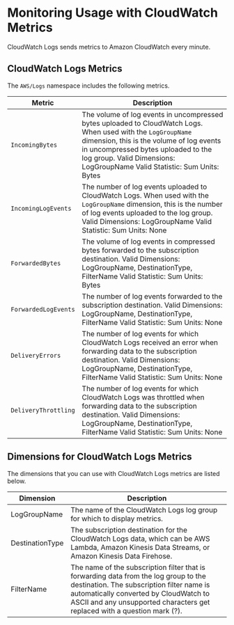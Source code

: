 # Monitoring Usage with CloudWatch Metrics<a name="CloudWatch-Logs-Monitoring-CloudWatch-Metrics"></a>

CloudWatch Logs sends metrics to Amazon CloudWatch every minute\.

## CloudWatch Logs Metrics<a name="cwl-metrics"></a>

The `AWS/Logs` namespace includes the following metrics\.


| Metric | Description | 
| --- | --- | 
|  `IncomingBytes`  |  The volume of log events in uncompressed bytes uploaded to CloudWatch Logs\. When used with the `LogGroupName` dimension, this is the volume of log events in uncompressed bytes uploaded to the log group\. Valid Dimensions: LogGroupName Valid Statistic: Sum Units: Bytes  | 
|  `IncomingLogEvents`  |  The number of log events uploaded to CloudWatch Logs\. When used with the `LogGroupName` dimension, this is the number of log events uploaded to the log group\.  Valid Dimensions: LogGroupName Valid Statistic: Sum Units: None  | 
|  `ForwardedBytes`  |  The volume of log events in compressed bytes forwarded to the subscription destination\. Valid Dimensions: LogGroupName, DestinationType, FilterName  Valid Statistic: Sum Units: Bytes  | 
|  `ForwardedLogEvents`  |  The number of log events forwarded to the subscription destination\. Valid Dimensions: LogGroupName, DestinationType, FilterName Valid Statistic: Sum Units: None  | 
|  `DeliveryErrors`  |  The number of log events for which CloudWatch Logs received an error when forwarding data to the subscription destination\. Valid Dimensions: LogGroupName, DestinationType, FilterName Valid Statistic: Sum Units: None  | 
|  `DeliveryThrottling`  |  The number of log events for which CloudWatch Logs was throttled when forwarding data to the subscription destination\. Valid Dimensions: LogGroupName, DestinationType, FilterName Valid Statistic: Sum Units: None  | 

## Dimensions for CloudWatch Logs Metrics<a name="cwl-dimensions"></a>

The dimensions that you can use with CloudWatch Logs metrics are listed below\.


|  Dimension  |  Description  | 
| --- | --- | 
|  LogGroupName  |  The name of the CloudWatch Logs log group for which to display metrics\.  | 
|  DestinationType  |  The subscription destination for the CloudWatch Logs data, which can be AWS Lambda, Amazon Kinesis Data Streams, or Amazon Kinesis Data Firehose\.  | 
|  FilterName  |  The name of the subscription filter that is forwarding data from the log group to the destination\. The subscription filter name is automatically converted by CloudWatch to ASCII and any unsupported characters get replaced with a question mark \(?\)\.  | 